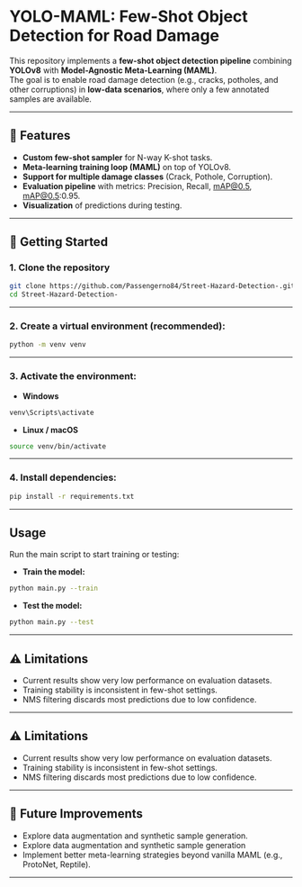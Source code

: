 # YOLO-MAML: Few-Shot Object Detection for Road Damage

This repository implements a **few-shot object detection pipeline** combining **YOLOv8** with **Model-Agnostic Meta-Learning (MAML)**.  
The goal is to enable road damage detection (e.g., cracks, potholes, and other corruptions) in **low-data scenarios**, where only a few annotated samples are available.

---

## 📌 Features
- **Custom few-shot sampler** for N-way K-shot tasks.
- **Meta-learning training loop (MAML)** on top of YOLOv8.
- **Support for multiple damage classes** (Crack, Pothole, Corruption).
- **Evaluation pipeline** with metrics: Precision, Recall, mAP@0.5, mAP@0.5:0.95.
- **Visualization** of predictions during testing.

---

## 🚀 Getting Started

### 1. Clone the repository
```bash
git clone https://github.com/Passengerno84/Street-Hazard-Detection-.git
cd Street-Hazard-Detection-
```

---
 
### 2. Create a virtual environment (recommended):
```bash
python -m venv venv
```

---

### 3. Activate the environment:
- **Windows**
```bash
venv\Scripts\activate 
```

- **Linux / macOS**
```bash
source venv/bin/activate 
```

---

### 4. Install dependencies:
```bash
pip install -r requirements.txt 
```

---

## Usage

Run the main script to start training or testing:

- **Train the model:**
```bash
python main.py --train
```

- **Test the model:**
```bash
python main.py --test
```

---

## ⚠️ Limitations
- Current results show very low performance on evaluation datasets.
- Training stability is inconsistent in few-shot settings.
- NMS filtering discards most predictions due to low confidence.

---

## ⚠️ Limitations
- Current results show very low performance on evaluation datasets.
- Training stability is inconsistent in few-shot settings.
- NMS filtering discards most predictions due to low confidence.

---

## 🔮 Future Improvements
- Explore data augmentation and synthetic sample generation.
- Explore data augmentation and synthetic sample generation
- Implement better meta-learning strategies beyond vanilla MAML (e.g., ProtoNet, Reptile).

---

